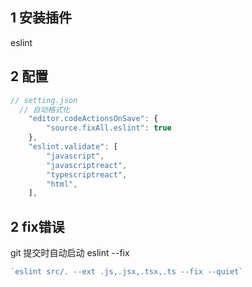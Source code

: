 ## 1 安装插件

eslint

## 2 配置

```js
// setting.json
  // 自动格式化
    "editor.codeActionsOnSave": {
        "source.fixAll.eslint": true
    },
    "eslint.validate": [
        "javascript",
        "javascriptreact",
        "typescriptreact",
        "html",
    ],
```

## 2 fix错误

git 提交时自动启动 eslint --fix

```js
`eslint src/. --ext .js,.jsx,.tsx,.ts --fix --quiet`
```